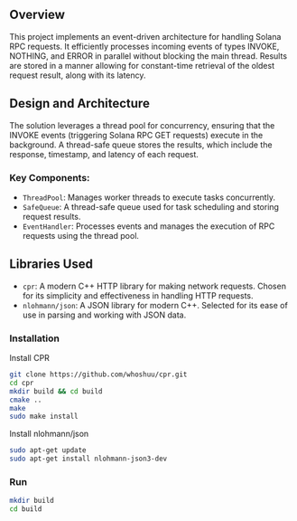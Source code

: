 ## Overview
This project implements an event-driven architecture for handling Solana RPC requests. It efficiently processes incoming events of types INVOKE, NOTHING, and ERROR in parallel without blocking the main thread. Results are stored in a manner allowing for constant-time retrieval of the oldest request result, along with its latency.

## Design and Architecture
The solution leverages a thread pool for concurrency, ensuring that the INVOKE events (triggering Solana RPC GET requests) execute in the background. A thread-safe queue stores the results, which include the response, timestamp, and latency of each request.

### Key Components:
- `ThreadPool`: Manages worker threads to execute tasks concurrently.
- `SafeQueue`: A thread-safe queue used for task scheduling and storing request results.
- `EventHandler`: Processes events and manages the execution of RPC requests using the thread pool.

## Libraries Used
- `cpr`: A modern C++ HTTP library for making network requests. Chosen for its simplicity and effectiveness in handling HTTP requests.
- `nlohmann/json`: A JSON library for modern C++. Selected for its ease of use in parsing and working with JSON data.

### Installation

Install CPR
```bash
git clone https://github.com/whoshuu/cpr.git
cd cpr
mkdir build && cd build
cmake ..
make
sudo make install
```

Install nlohmann/json
```bash
sudo apt-get update
sudo apt-get install nlohmann-json3-dev
```

### Run

```bash
mkdir build
cd build



